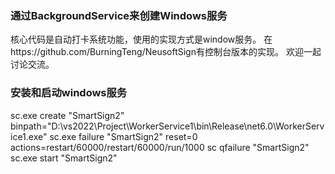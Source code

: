 ###  通过BackgroundService来创建Windows服务
核心代码是自动打卡系统功能，使用的实现方式是window服务。
在https://github.com/BurningTeng/NeusoftSign有控制台版本的实现。
欢迎一起讨论交流。
###  安装和启动windows服务
sc.exe create "SmartSign2" binpath="D:\vs2022\Project\WorkerService1\bin\Release\net6.0\WorkerService1.exe"
sc.exe failure "SmartSign2" reset=0 actions=restart/60000/restart/60000/run/1000
sc qfailure "SmartSign2"
sc.exe start "SmartSign2"